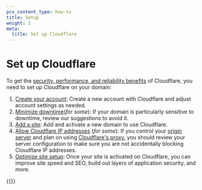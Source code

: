 ```yaml
---
pcx_content_type: how-to
title: Setup
weight: 2
meta:
  title: Set up Cloudflare
---
```


# Set up Cloudflare

To get the [security, performance, and reliability benefits]((/fundamentals/concepts/how-cloudflare-works/)) of Cloudflare, you need to set up Cloudflare on your domain:

1. [Create your account]((/fundamentals/setup/account-setup/)): Create a new account with Cloudflare and adjust account settings as needed.
2. [Minimize downtime]((/fundamentals/basic-tasks/minimize-downtime/))(*for some*): If your domain is particularly sensitive to downtime, review our suggestions to avoid it.
2. [Add a site]((/fundamentals/setup/account-setup/add-site/)): Add and activate a new domain to use Cloudflare.
3. [Allow Cloudflare IP addresses]((/fundamentals/setup/allow-cloudflare-ip-addresses/)) (*for some*): If you control your [origin server](https://www.cloudflare.com/learning/cdn/glossary/origin-server/) and plan on using [Cloudflare's proxy](/dns/manage-dns-records/reference/proxied-dns-records/), you should review your server configuration to make sure you are not accidentally blocking Cloudflare IP addresses.
4. [Optimize site setup](/fundamentals/basic-tasks/): Once your site is activated on Cloudflare, you can improve site speed and SEO, build out layers of application security, and more.

{{<render file="_pointer-to-workers-zt-docs.md">}}